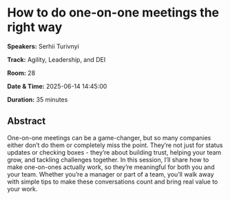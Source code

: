 # How to do one-on-one meetings the right way

**Speakers:** Serhii  Turivnyi
                    
**Track:** Agility, Leadership, and DEI
                    
**Room:** 28
                    
**Date & Time:** 2025-06-14 14:45:00
                    
**Duration:** 35 minutes
                    
## Abstract
                    
One-on-one meetings can be a game-changer, but so many companies either don’t do them or completely miss the point. They’re not just for status updates or checking boxes - they’re about building trust, helping your team grow, and tackling challenges together. 
In this session, I’ll share how to make one-on-ones actually work, so they’re meaningful for both you and your team. Whether you’re a manager or part of a team, you’ll walk away with simple tips to make these conversations count and bring real value to your work.

